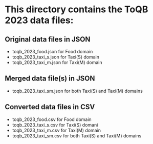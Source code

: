 # This directory contains the ToQB 2023 data files:

## Original data files in JSON

* toqb_2023_food.json for Food domain
* toqb_2023_taxi_s.json for Taxi(S) domain
* toqb_2023_taxi_m.json for Taxi(M) domain

## Merged data file(s) in JSON

* toqb_2023_taxi_sm.json for both Taxi(S) and Taxi(M) domains

## Converted data files in CSV

* toqb_2023_food.csv for Food domain
* toqb_2023_taxi_s.csv for Taxi(S) domani
* toqb_2023_taxi_m.csv for Taxi(M) domain
* toqb_2023_taxi_sm.csv for both Taxi(S) and Taxi(M) domains
